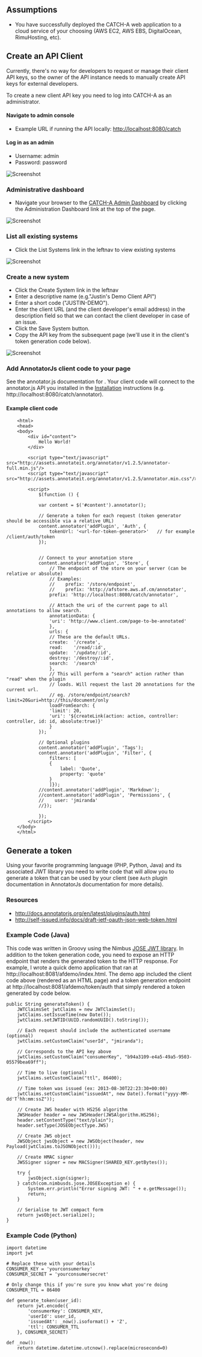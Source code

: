 ## Assumptions
* You have successfully deployed the CATCH-A web application to a cloud service of your choosing (AWS EC2, AWS EBS, DigitalOcean, RimuHosting, etc).

## Create an API Client 
Currently, there's no way for developers to request or manage their client API keys, so the owner of the API instance needs to manually create API keys for external developers. 

To create a new client API key you need to log into CATCH-A as an administrator. 

#### Navigate to admin console
* Example URL if running the API locally: [http://localhost:8080/catch](http://localhost:8080/catch)

#### Log in as an admin
* Username: admin
* Password: password

![Screenshot](/img/login.png)

### Administrative dashboard
* Navigate your browser to the [CATCH-A Admin Dashboard](http://localhost:8080/catch/dashboard/index) by clicking the Administration Dashboard link at the top of the page.

![Screenshot](/img/home.png)

### List all existing systems
* Click the List Systems link in the leftnav to view existing systems

![Screenshot](/img/list-systems.png)


### Create a new system
* Click the Create System link in the leftnav
* Enter a descriptive name (e.g."Justin's Demo Client API")
* Enter a short code ("JUSTIN-DEMO").
* Enter the client URL (and the client developer's email address) in the description field so that we can contact the client developer in case of an issue.
* Click the Save System button.
* Copy the API key from the subsequent page (we'll use it in the client's token generation code below).

![Screenshot](/img/create-system.png)

### Add AnnotatorJs client code to your page
See the annotator.js documentation for [](http://docs.annotatorjs.org/en/latest/).  Your client code will connect to the annotator.js API you installed in the [Installation](/admin-guide/installation) instructions (e.g. http://localhost:8080/catch/annotator).

#### Example client code
```
	<html>
	<head>
	<body>
		<div id="content">
			Hello World!
		</div>

		<script type="text/javascript" src="http://assets.annotateit.org/annotator/v1.2.5/annotator-full.min.js"/>
		<script type="text/javascript" src="http://assets.annotateit.org/annotator/v1.2.5/annotator.min.css"/>

		<script>
		    $(function () {

			var content = $('#content').annotator();

			// Generate a token for each request (token generator should be accessible via a relative URL)
			content.annotator('addPlugin', 'Auth', {
			    tokenUrl: '<url-for-token-generator>'   // for example /client/auth/token
			});


			// Connect to your annotation store
			content.annotator('addPlugin', 'Store', {
			    // The endpoint of the store on your server (can be relative or absolute)
			    // Examples:
			    //    prefix: '/store/endpoint',
			    //    prefix: 'http://afstore.aws.af.cm/annotator',
			    prefix: 'http://localhost:8080/catch/annotator',

			    // Attach the uri of the current page to all annotations to allow search.
			    annotationData: {
				'uri': 'http://www.client.com/page-to-be-annotated'
			    },
			    urls: {
				// These are the default URLs.
				create:  '/create',
				read:    '/read/:id',
				update:  '/update/:id',
				destroy: '/destroy/:id',
				search:  '/search'
			    },
			    // This will perform a "search" action rather than "read" when the plugin
			    // loads. Will request the last 20 annotations for the current url.
			    // eg. /store/endpoint/search?limit=20&uri=http://this/document/only
			    loadFromSearch: {
				'limit': 20,
				'uri': '${createLink(action: action, controller: controller, id: id, absolute:true)}'
			    }
			});

			// Optional plugins
			content.annotator('addPlugin', 'Tags');
			content.annotator('addPlugin', 'Filter', {
			    filters: [
				{
				    label: 'Quote',
				    property: 'quote'
				}
			    ]});
			//content.annotator('addPlugin', 'Markdown');
			//content.annotator('addPlugin', 'Permissions', {
			//    user: 'jmiranda'
			//});

		    });
		</script>
	</body>
	</html>
```


## Generate a token
Using your favorite programming language (PHP, Python, Java) and its associated JWT library you need to write code that will allow you to generate a token that can be used by your client (see `Auth` plugin documentation in AnnotatorJs documentation for more details). 

### Resources
* http://docs.annotatorjs.org/en/latest/plugins/auth.html
* http://self-issued.info/docs/draft-ietf-oauth-json-web-token.html

### Example Code (Java) 
This code was written in Groovy using the Nimbus [JOSE JWT library](https://bitbucket.org/connect2id/nimbus-jose-jwt/wiki/Home).  In addition to the token generation code, you need to expose an HTTP endpoint that renders the generated token to the HTTP response.  For example, I wrote a quick demo application that ran at http://localhost:8081/afdemo/index.html.  The demo app included the client code above (rendered as an HTML page) and a token generation endpoint at http://localhost:8081/afdemo/token/auth that simply rendered a token generated by code below.

	public String generateToken() { 
		JWTClaimsSet jwtClaims = new JWTClaimsSet();
		jwtClaims.setIssueTime(new Date());
		jwtClaims.setJWTID(UUID.randomUUID().toString());

		// Each request should include the authenticated username (optional)
		jwtClaims.setCustomClaim("userId", "jmiranda");						

		// Corresponds to the API key above
		jwtClaims.setCustomClaim("consumerKey", "b94a3109-e4a5-49a5-9503-05579bea69ff");

		// Time to live (optional) 	
		jwtClaims.setCustomClaim("ttl", 86400);

		// Time token was issued (ex: 2013-08-30T22:23:30+00:00)		
		jwtClaims.setCustomClaim("issuedAt", new Date().format("yyyy-MM-dd'T'hh:mm:ssZ")); 

		// Create JWS header with HS256 algorithm
		JWSHeader header = new JWSHeader(JWSAlgorithm.HS256);
		header.setContentType("text/plain");
		header.setType(JOSEObjectType.JWS)

		// Create JWS object
		JWSObject jwsObject = new JWSObject(header, new Payload(jwtClaims.toJSONObject()));

		// Create HMAC signer
		JWSSigner signer = new MACSigner(SHARED_KEY.getBytes());

		try {
		    jwsObject.sign(signer);
		} catch(com.nimbusds.jose.JOSEException e) {
		    System.err.println("Error signing JWT: " + e.getMessage());
		    return;
		}

		// Serialise to JWT compact form
		return jwsObject.serialize();
	}

### Example Code (Python)
 
	import datetime
	import jwt
	
	# Replace these with your details
	CONSUMER_KEY = 'yourconsumerkey'
	CONSUMER_SECRET = 'yourconsumersecret'
	
	# Only change this if you're sure you know what you're doing
	CONSUMER_TTL = 86400
	
	def generate_token(user_id):
		return jwt.encode({
			'consumerKey': CONSUMER_KEY,
			'userId': user_id,
			'issuedAt': _now().isoformat() + 'Z',
			'ttl': CONSUMER_TTL
		}, CONSUMER_SECRET)
	
	def _now():
		return datetime.datetime.utcnow().replace(microsecond=0)
